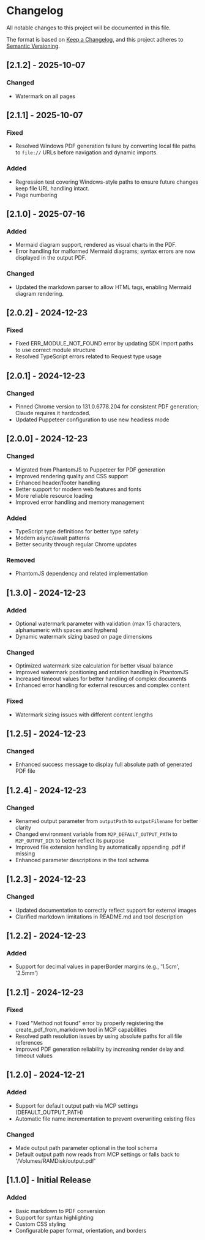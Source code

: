 # Changelog

All notable changes to this project will be documented in this file.

The format is based on [Keep a Changelog](https://keepachangelog.com/en/1.0.0/),
and this project adheres to [Semantic Versioning](https://semver.org/spec/v2.0.0.html).


## [2.1.2] - 2025-10-07

### Changed

- Watermark on all pages

## [2.1.1] - 2025-10-07

### Fixed

- Resolved Windows PDF generation failure by converting local file paths to `file://` URLs before navigation and dynamic imports.

### Added

- Regression test covering Windows-style paths to ensure future changes keep file URL handling intact.
- Page numbering

## [2.1.0] - 2025-07-16

### Added

- Mermaid diagram support, rendered as visual charts in the PDF.
- Error handling for malformed Mermaid diagrams; syntax errors are now displayed in the output PDF.

### Changed

- Updated the markdown parser to allow HTML tags, enabling Mermaid diagram rendering.

## [2.0.2] - 2024-12-23

### Fixed

- Fixed ERR_MODULE_NOT_FOUND error by updating SDK import paths to use correct module structure
- Resolved TypeScript errors related to Request type usage

## [2.0.1] - 2024-12-23

### Changed

- Pinned Chrome version to 131.0.6778.204 for consistent PDF generation; Claude requires it hardcoded.
- Updated Puppeteer configuration to use new headless mode

## [2.0.0] - 2024-12-23

### Changed

- Migrated from PhantomJS to Puppeteer for PDF generation
- Improved rendering quality and CSS support
- Enhanced header/footer handling
- Better support for modern web features and fonts
- More reliable resource loading
- Improved error handling and memory management

### Added

- TypeScript type definitions for better type safety
- Modern async/await patterns
- Better security through regular Chrome updates

### Removed

- PhantomJS dependency and related implementation

## [1.3.0] - 2024-12-23

### Added

- Optional watermark parameter with validation (max 15 characters, alphanumeric with spaces and hyphens)
- Dynamic watermark sizing based on page dimensions

### Changed

- Optimized watermark size calculation for better visual balance
- Improved watermark positioning and rotation handling in PhantomJS
- Increased timeout values for better handling of complex documents
- Enhanced error handling for external resources and complex content

### Fixed

- Watermark sizing issues with different content lengths

## [1.2.5] - 2024-12-23

### Changed

- Enhanced success message to display full absolute path of generated PDF file

## [1.2.4] - 2024-12-23

### Changed

- Renamed output parameter from `outputPath` to `outputFilename` for better clarity
- Changed environment variable from `M2P_DEFAULT_OUTPUT_PATH` to `M2P_OUTPUT_DIR` to better reflect its purpose
- Improved file extension handling by automatically appending .pdf if missing
- Enhanced parameter descriptions in the tool schema

## [1.2.3] - 2024-12-23

### Changed

- Updated documentation to correctly reflect support for external images
- Clarified markdown limitations in README.md and tool description

## [1.2.2] - 2024-12-23

### Added

- Support for decimal values in paperBorder margins (e.g., '1.5cm', '2.5mm')

## [1.2.1] - 2024-12-23

### Fixed

- Fixed "Method not found" error by properly registering the create_pdf_from_markdown tool in MCP capabilities
- Resolved path resolution issues by using absolute paths for all file references
- Improved PDF generation reliability by increasing render delay and timeout values

## [1.2.0] - 2024-12-21

### Added

- Support for default output path via MCP settings (DEFAULT_OUTPUT_PATH)
- Automatic file name incrementation to prevent overwriting existing files

### Changed

- Made output path parameter optional in the tool schema
- Default output path now reads from MCP settings or falls back to '/Volumes/RAMDisk/output.pdf'

## [1.1.0] - Initial Release

### Added

- Basic markdown to PDF conversion
- Support for syntax highlighting
- Custom CSS styling
- Configurable paper format, orientation, and borders
